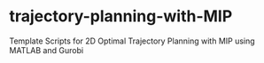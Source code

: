 # trajectory-planning-with-MIP
Template Scripts for 2D Optimal Trajectory Planning with MIP using MATLAB and Gurobi
